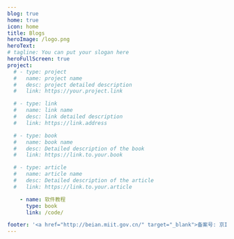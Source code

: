 ```yaml
---
blog: true
home: true
icon: home
title: Blogs
heroImage: /logo.png
heroText: 
# tagline: You can put your slogan here
heroFullScreen: true
project:
  # - type: project
  #   name: project name
  #   desc: project detailed description
  #   link: https://your.project.link

  # - type: link
  #   name: link name
  #   desc: link detailed description
  #   link: https://link.address

  # - type: book
  #   name: book name
  #   desc: Detailed description of the book
  #   link: https://link.to.your.book

  # - type: article
  #   name: article name
  #   desc: Detailed description of the article
  #   link: https://link.to.your.article

    - name: 软件教程
      type: book
      link: /code/

footer: '<a href="http://beian.miit.gov.cn/" target="_blank">备案号: 京ICP备2020046609号</a> | <a href="/about/site/">关于网站</a>'
---
```

